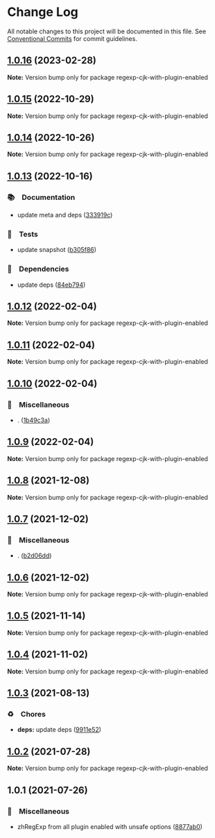 # Change Log

All notable changes to this project will be documented in this file.
See [Conventional Commits](https://conventionalcommits.org) for commit guidelines.

## [1.0.16](https://github.com/bluelovers/ws-regexp/compare/regexp-cjk-with-plugin-enabled@1.0.15...regexp-cjk-with-plugin-enabled@1.0.16) (2023-02-28)

**Note:** Version bump only for package regexp-cjk-with-plugin-enabled





## [1.0.15](https://github.com/bluelovers/ws-regexp/compare/regexp-cjk-with-plugin-enabled@1.0.14...regexp-cjk-with-plugin-enabled@1.0.15) (2022-10-29)

**Note:** Version bump only for package regexp-cjk-with-plugin-enabled





## [1.0.14](https://github.com/bluelovers/ws-regexp/compare/regexp-cjk-with-plugin-enabled@1.0.13...regexp-cjk-with-plugin-enabled@1.0.14) (2022-10-26)

**Note:** Version bump only for package regexp-cjk-with-plugin-enabled





## [1.0.13](https://github.com/bluelovers/ws-regexp/compare/regexp-cjk-with-plugin-enabled@1.0.12...regexp-cjk-with-plugin-enabled@1.0.13) (2022-10-16)



### 📚　Documentation

* update meta and deps ([333919c](https://github.com/bluelovers/ws-regexp/commit/333919c0bfbed688463fa4850d47ec29cbf0a1a2))


### 🚨　Tests

* update snapshot ([b305f86](https://github.com/bluelovers/ws-regexp/commit/b305f86986b073c1504fc842d019a61453a69741))


### 📌　Dependencies

* update deps ([84eb794](https://github.com/bluelovers/ws-regexp/commit/84eb7941e3fbd630fde0b2996fb5e2f9be101179))



## [1.0.12](https://github.com/bluelovers/ws-regexp/compare/regexp-cjk-with-plugin-enabled@1.0.11...regexp-cjk-with-plugin-enabled@1.0.12) (2022-02-04)

**Note:** Version bump only for package regexp-cjk-with-plugin-enabled





## [1.0.11](https://github.com/bluelovers/ws-regexp/compare/regexp-cjk-with-plugin-enabled@1.0.10...regexp-cjk-with-plugin-enabled@1.0.11) (2022-02-04)

**Note:** Version bump only for package regexp-cjk-with-plugin-enabled





## [1.0.10](https://github.com/bluelovers/ws-regexp/compare/regexp-cjk-with-plugin-enabled@1.0.9...regexp-cjk-with-plugin-enabled@1.0.10) (2022-02-04)


### 🔖　Miscellaneous

* . ([1b49c3a](https://github.com/bluelovers/ws-regexp/commit/1b49c3ab0b637b5ff52b8417849560a451e0d3ee))





## [1.0.9](https://github.com/bluelovers/ws-regexp/compare/regexp-cjk-with-plugin-enabled@1.0.8...regexp-cjk-with-plugin-enabled@1.0.9) (2022-02-04)

**Note:** Version bump only for package regexp-cjk-with-plugin-enabled





## [1.0.8](https://github.com/bluelovers/ws-regexp/compare/regexp-cjk-with-plugin-enabled@1.0.7...regexp-cjk-with-plugin-enabled@1.0.8) (2021-12-08)

**Note:** Version bump only for package regexp-cjk-with-plugin-enabled





## [1.0.7](https://github.com/bluelovers/ws-regexp/compare/regexp-cjk-with-plugin-enabled@1.0.6...regexp-cjk-with-plugin-enabled@1.0.7) (2021-12-02)


### 🔖　Miscellaneous

* . ([b2d06dd](https://github.com/bluelovers/ws-regexp/commit/b2d06dd89e9d2656db76b51c93348f92c3b5eaf5))





## [1.0.6](https://github.com/bluelovers/ws-regexp/compare/regexp-cjk-with-plugin-enabled@1.0.5...regexp-cjk-with-plugin-enabled@1.0.6) (2021-12-02)

**Note:** Version bump only for package regexp-cjk-with-plugin-enabled





## [1.0.5](https://github.com/bluelovers/ws-regexp/compare/regexp-cjk-with-plugin-enabled@1.0.4...regexp-cjk-with-plugin-enabled@1.0.5) (2021-11-14)

**Note:** Version bump only for package regexp-cjk-with-plugin-enabled





## [1.0.4](https://github.com/bluelovers/ws-regexp/compare/regexp-cjk-with-plugin-enabled@1.0.3...regexp-cjk-with-plugin-enabled@1.0.4) (2021-11-02)

**Note:** Version bump only for package regexp-cjk-with-plugin-enabled





## [1.0.3](https://github.com/bluelovers/ws-regexp/compare/regexp-cjk-with-plugin-enabled@1.0.2...regexp-cjk-with-plugin-enabled@1.0.3) (2021-08-13)


### ♻️　Chores

* **deps:** update deps ([9911e52](https://github.com/bluelovers/ws-regexp/commit/9911e52d7b63a7292ae15139cccf1737944a870e))





## [1.0.2](https://github.com/bluelovers/ws-regexp/compare/regexp-cjk-with-plugin-enabled@1.0.1...regexp-cjk-with-plugin-enabled@1.0.2) (2021-07-28)

**Note:** Version bump only for package regexp-cjk-with-plugin-enabled





## 1.0.1 (2021-07-26)


### 🔖　Miscellaneous

* zhRegExp from all plugin enabled with unsafe options ([8877ab0](https://github.com/bluelovers/ws-regexp/commit/8877ab046e3b6da0cb9a9b0971016c22b2f636e1))
